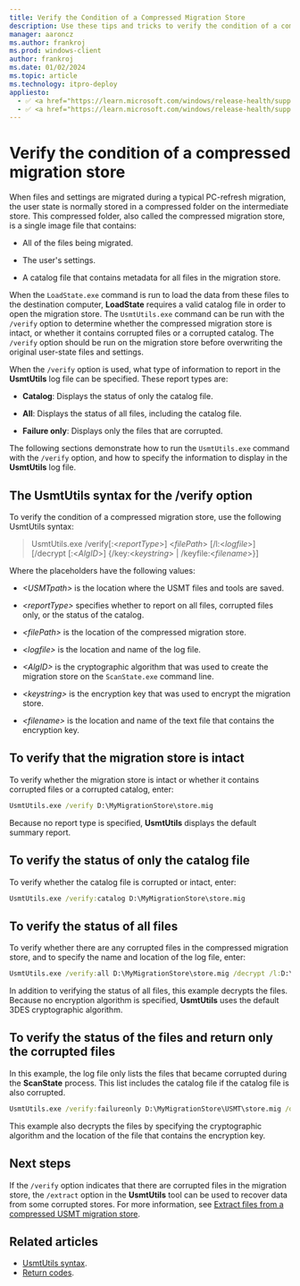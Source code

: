 ```yaml
---
title: Verify the Condition of a Compressed Migration Store
description: Use these tips and tricks to verify the condition of a compressed migration store when using User State Migration Tool (USMT).
manager: aaroncz
ms.author: frankroj
ms.prod: windows-client
author: frankroj
ms.date: 01/02/2024
ms.topic: article
ms.technology: itpro-deploy
appliesto:
  - ✅ <a href="https://learn.microsoft.com/windows/release-health/supported-versions-windows-client" target="_blank">Windows 11</a>
  - ✅ <a href="https://learn.microsoft.com/windows/release-health/supported-versions-windows-client" target="_blank">Windows 10</a>
---
```


# Verify the condition of a compressed migration store

When files and settings are migrated during a typical PC-refresh migration, the user state is normally stored in a compressed folder on the intermediate store. This compressed folder, also called the compressed migration store, is a single image file that contains:

- All of the files being migrated.

- The user's settings.

- A catalog file that contains metadata for all files in the migration store.

When the `LoadState.exe` command is run to load the data from these files to the destination computer, **LoadState** requires a valid catalog file in order to open the migration store. The `UsmtUtils.exe` command can be run with the `/verify` option to determine whether the compressed migration store is intact, or whether it contains corrupted files or a corrupted catalog. The `/verify` option should be run on the migration store before overwriting the original user-state files and settings.

When the `/verify` option is used, what type of information to report in the **UsmtUtils** log file can be specified. These report types are:

- **Catalog**: Displays the status of only the catalog file.

- **All**: Displays the status of all files, including the catalog file.

- **Failure only**: Displays only the files that are corrupted.

The following sections demonstrate how to run the `UsmtUtils.exe` command with the `/verify` option, and how to specify the information to display in the **UsmtUtils** log file.

## The UsmtUtils syntax for the /verify option

To verify the condition of a compressed migration store, use the following UsmtUtils syntax:

> UsmtUtils.exe /verify\[:\<*reportType*\>\] \<*filePath*\> \[/l:\<*logfile*\>\] \[/decrypt \[:\<*AlgID*\>\] {/key:\<*keystring*\> | /keyfile:\<*filename*\>}\]

Where the placeholders have the following values:

- *\<USMTpath\>* is the location where the USMT files and tools are saved.

- *\<reportType\>* specifies whether to report on all files, corrupted files only, or the status of the catalog.

- *\<filePath\>* is the location of the compressed migration store.

- *\<logfile\>* is the location and name of the log file.

- *\<AlgID\>* is the cryptographic algorithm that was used to create the migration store on the `ScanState.exe` command line.

- *\<keystring\>* is the encryption key that was used to encrypt the migration store.

- *\<filename\>* is the location and name of the text file that contains the encryption key.

## To verify that the migration store is intact

To verify whether the migration store is intact or whether it contains corrupted files or a corrupted catalog, enter:

```cmd
UsmtUtils.exe /verify D:\MyMigrationStore\store.mig
```

Because no report type is specified, **UsmtUtils** displays the default summary report.

## To verify the status of only the catalog file

To verify whether the catalog file is corrupted or intact, enter:

```cmd
UsmtUtils.exe /verify:catalog D:\MyMigrationStore\store.mig
```

## To verify the status of all files

To verify whether there are any corrupted files in the compressed migration store, and to specify the name and location of the log file, enter:

```cmd
UsmtUtils.exe /verify:all D:\MyMigrationStore\store.mig /decrypt /l:D:\UsmtUtilsLog.txt`
```

In addition to verifying the status of all files, this example decrypts the files. Because no encryption algorithm is specified, **UsmtUtils** uses the default 3DES cryptographic algorithm.

## To verify the status of the files and return only the corrupted files

In this example, the log file only lists the files that became corrupted during the **ScanState** process. This list includes the catalog file if the catalog file is also corrupted.

```cmd
UsmtUtils.exe /verify:failureonly D:\MyMigrationStore\USMT\store.mig /decrypt:AES_192 /keyfile:D:\encryptionKey.txt
```

This example also decrypts the files by specifying the cryptographic algorithm and the location of the file that contains the encryption key.

## Next steps

If the `/verify` option indicates that there are corrupted files in the migration store, the `/extract` option in the **UsmtUtils** tool can be used to recover data from some corrupted stores. For more information, see [Extract files from a compressed USMT migration store](usmt-extract-files-from-a-compressed-migration-store.md).

## Related articles

- [UsmtUtils syntax](usmt-utilities.md).
- [Return codes](/troubleshoot/windows-client/deployment/usmt-return-codes).
